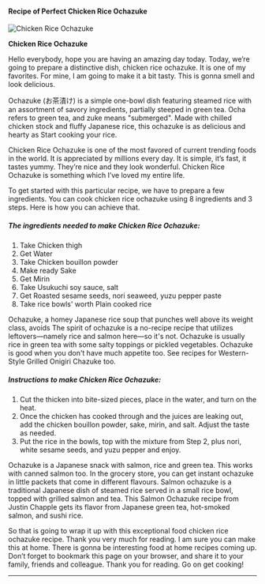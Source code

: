             

#### Recipe of Perfect Chicken Rice Ochazuke

![Chicken Rice Ochazuke](https://img-global.cpcdn.com/recipes/5313257070919680/751x532cq70/chicken-rice-ochazuke-recipe-main-photo.jpg)

**Chicken Rice Ochazuke**

Hello everybody, hope you are having an amazing day today. Today, we’re going to prepare a distinctive dish, chicken rice ochazuke. It is one of my favorites. For mine, I am going to make it a bit tasty. This is gonna smell and look delicious.

Ochazuke (お茶漬け) is a simple one-bowl dish featuring steamed rice with an assortment of savory ingredients, partially steeped in green tea. Ocha refers to green tea, and zuke means "submerged". Made with chilled chicken stock and fluffy Japanese rice, this ochazuke is as delicious and hearty as Start cooking your rice.

Chicken Rice Ochazuke is one of the most favored of current trending foods in the world. It is appreciated by millions every day. It is simple, it’s fast, it tastes yummy. They’re nice and they look wonderful. Chicken Rice Ochazuke is something which I’ve loved my entire life.

To get started with this particular recipe, we have to prepare a few ingredients. You can cook chicken rice ochazuke using 8 ingredients and 3 steps. Here is how you can achieve that.

##### The ingredients needed to make Chicken Rice Ochazuke:

1.  Take Chicken thigh
2.  Get Water
3.  Take Chicken bouillon powder
4.  Make ready Sake
5.  Get Mirin
6.  Take Usukuchi soy sauce, salt
7.  Get Roasted sesame seeds, nori seaweed, yuzu pepper paste
8.  Take rice bowls' worth Plain cooked rice

Ochazuke, a homey Japanese rice soup that punches well above its weight class, avoids The spirit of ochazuke is a no-recipe recipe that utilizes leftovers—namely rice and salmon here—so it's not. Ochazuke is usually rice in green tea with some salty toppings or pickled vegetables. Ochazuke is good when you don't have much appetite too. See recipes for Western-Style Grilled Onigiri Chazuke too.

##### Instructions to make Chicken Rice Ochazuke:

1.  Cut the thicken into bite-sized pieces, place in the water, and turn on the heat.
2.  Once the chicken has cooked through and the juices are leaking out, add the chicken bouillon powder, sake, mirin, and salt. Adjust the taste as needed.
3.  Put the rice in the bowls, top with the mixture from Step 2, plus nori, white sesame seeds, and yuzu pepper and enjoy.

Ochazuke is a Japanese snack with salmon, rice and green tea. This works with canned salmon too. In the grocery store, you can get instant ochazuke in little packets that come in different flavours. Salmon ochazuke is a traditional Japanese dish of steamed rice served in a small rice bowl, topped with grilled salmon and tea. This Salmon Ochazuke recipe from Justin Chapple gets its flavor from Japanese green tea, hot-smoked salmon, and sushi rice.

So that is going to wrap it up with this exceptional food chicken rice ochazuke recipe. Thank you very much for reading. I am sure you can make this at home. There is gonna be interesting food at home recipes coming up. Don’t forget to bookmark this page on your browser, and share it to your family, friends and colleague. Thank you for reading. Go on get cooking!

* * *